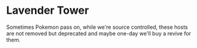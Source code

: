 # Lavender Tower

Sometimes Pokemon pass on, while we're source controlled, these hosts are not removed but deprecated and maybe one-day we'll buy a revive for them.
